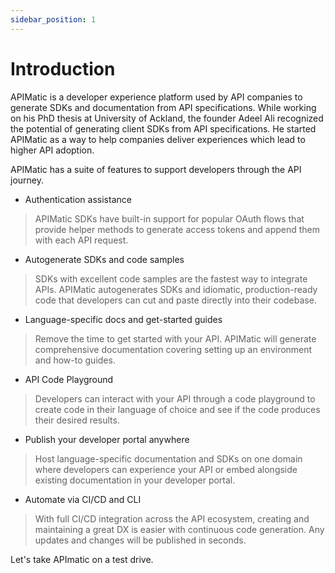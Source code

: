 ```yaml
---
sidebar_position: 1
---
```


# Introduction

APIMatic is a developer experience platform used by API companies to generate SDKs and documentation from API specifications. While working on his PhD thesis at University of Ackland, the founder Adeel Ali recognized the potential of generating client SDKs from API specifications. He started APIMatic as a way to help companies deliver experiences which lead to higher API adoption.

APIMatic has a suite of features to support developers through the API journey.

* Authentication assistance
> APIMatic SDKs have built-in support for popular OAuth flows that provide helper methods to generate access tokens and append them with each API request.

* Autogenerate SDKs and code samples
> SDKs with excellent code samples are the fastest way to integrate APIs. APIMatic autogenerates SDKs and idiomatic, production-ready code that developers can cut and paste directly into their codebase.

* Language-specific docs and get-started guides
> Remove the time to get started with your API. APIMatic will generate comprehensive documentation covering setting up an environment and how-to guides.

* API Code Playground
> Developers can interact with your API through a code playground to create code in their language of choice and see if the code produces their desired results.

* Publish your developer portal anywhere
> Host language-specific documentation and SDKs on one domain where developers can experience your API or embed alongside existing documentation in your developer portal.

* Automate via CI/CD and CLI
> With full CI/CD integration across the API ecosystem, creating and maintaining a great DX is easier with continuous code generation. Any updates and changes will be published in seconds.

Let's take APImatic on a test drive.
